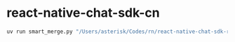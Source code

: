 # react-native-chat-sdk-cn

```bash
uv run smart_merge.py "/Users/asterisk/Codes/rn/react-native-chat-sdk-rn72/src" "/Users/asterisk/Codes/zuoyu/react-native-chat-sdk-cn/test"
```
